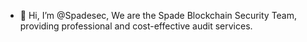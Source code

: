 - 👋 Hi, I’m @Spadesec, We are the Spade Blockchain Security Team, providing professional and cost-effective audit services.



